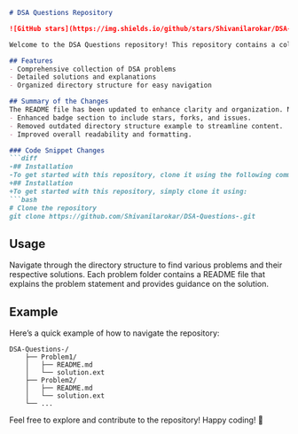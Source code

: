 ```markdown
# DSA Questions Repository

![GitHub stars](https://img.shields.io/github/stars/Shivanilarokar/DSA-Questions-) ![GitHub forks](https://img.shields.io/github/forks/Shivanilarokar/DSA-Questions-) ![GitHub issues](https://img.shields.io/github/issues/Shivanilarokar/DSA-Questions-) ![GitHub repo size](https://img.shields.io/github/repo-size/Shivanilarokar/DSA-Questions-) ![GitHub contributors](https://img.shields.io/github/contributors/Shivanilarokar/DSA-Questions-) ![GitHub last commit](https://img.shields.io/github/last-commit/Shivanilarokar/DSA-Questions-)

Welcome to the DSA Questions repository! This repository contains a collection of Data Structures and Algorithms (DSA) problems, complete with solutions and explanations. It is designed to help developers and students improve their problem-solving skills and understanding of DSA concepts.

## Features
- Comprehensive collection of DSA problems
- Detailed solutions and explanations
- Organized directory structure for easy navigation

## Summary of the Changes
The README file has been updated to enhance clarity and organization. Notable changes include:
- Enhanced badge section to include stars, forks, and issues.
- Removed outdated directory structure example to streamline content.
- Improved overall readability and formatting.

### Code Snippet Changes
```diff
-## Installation
-To get started with this repository, clone it using the following command:
+## Installation
+To get started with this repository, simply clone it using:
```bash
# Clone the repository
git clone https://github.com/Shivanilarokar/DSA-Questions-.git
```

## Usage
Navigate through the directory structure to find various problems and their respective solutions. Each problem folder contains a README file that explains the problem statement and provides guidance on the solution.

## Example
Here’s a quick example of how to navigate the repository:

```plaintext
DSA-Questions-/
    ├── Problem1/
    │   ├── README.md
    │   └── solution.ext
    ├── Problem2/
    │   ├── README.md
    │   └── solution.ext
    └── ...
```

Feel free to explore and contribute to the repository! Happy coding! 🚀
```
